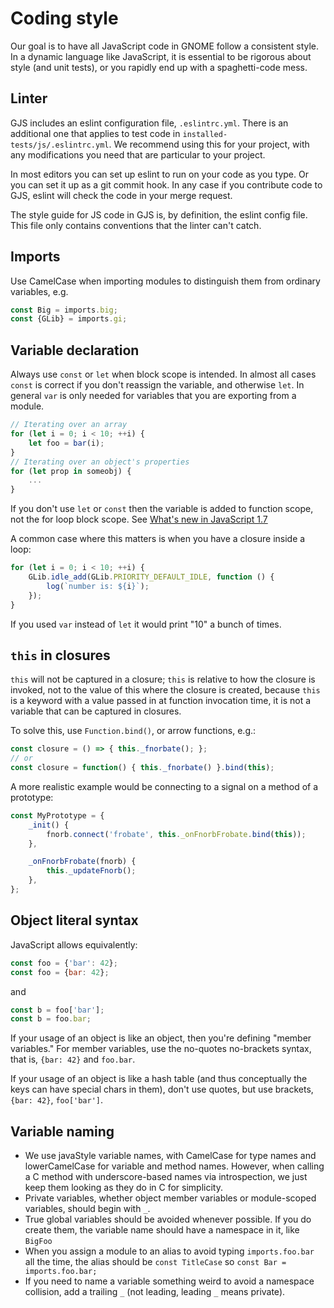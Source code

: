 # Coding style

Our goal is to have all JavaScript code in GNOME follow a consistent style. In a dynamic language like
JavaScript, it is essential to be rigorous about style (and unit tests), or you rapidly end up
with a spaghetti-code mess.

## Linter

GJS includes an eslint configuration file, `.eslintrc.yml`.
There is an additional one that applies to test code in
`installed-tests/js/.eslintrc.yml`.
We recommend using this for your project, with any modifications you
need that are particular to your project.

In most editors you can set up eslint to run on your code as you type.
Or you can set it up as a git commit hook.
In any case if you contribute code to GJS, eslint will check the code in
your merge request.

The style guide for JS code in GJS is, by definition, the eslint config
file.
This file only contains conventions that the linter can't catch.

## Imports

Use CamelCase when importing modules to distinguish them from ordinary variables, e.g.

```js
const Big = imports.big;
const {GLib} = imports.gi;
```

## Variable declaration

Always use `const` or `let` when block scope is intended.
In almost all cases `const` is correct if you don't reassign the
variable, and otherwise `let`.
In general `var` is only needed for variables that you are exporting
from a module.

```js
// Iterating over an array
for (let i = 0; i < 10; ++i) {
    let foo = bar(i);
}
// Iterating over an object's properties
for (let prop in someobj) {
    ...
}
```

If you don't use `let` or `const` then the variable is added to function
scope, not the for loop block scope.
See [What's new in JavaScript 1.7][1]

A common case where this matters is when you have a closure inside a loop:
```js
for (let i = 0; i < 10; ++i) {
    GLib.idle_add(GLib.PRIORITY_DEFAULT_IDLE, function () {
        log(`number is: ${i}`);
    });
}
```

If you used `var` instead of `let` it would print "10" a bunch of times.

## `this` in closures

`this` will not be captured in a closure; `this` is relative to how the closure is invoked, not to
the value of this where the closure is created, because `this` is a keyword with a value passed
in at function invocation time, it is not a variable that can be captured in closures.

To solve this, use `Function.bind()`, or arrow functions, e.g.:

```js
const closure = () => { this._fnorbate(); };
// or
const closure = function() { this._fnorbate() }.bind(this);
```

A more realistic example would be connecting to a signal on a
method of a prototype:

```js
const MyPrototype = {
    _init() {
        fnorb.connect('frobate', this._onFnorbFrobate.bind(this));
    },

    _onFnorbFrobate(fnorb) {
        this._updateFnorb();
    },
};
```

## Object literal syntax

JavaScript allows equivalently:
```js
const foo = {'bar': 42};
const foo = {bar: 42};
```
and
```js
const b = foo['bar'];
const b = foo.bar;
```

If your usage of an object is like an object, then you're defining "member variables." For member variables, use the no-quotes no-brackets syntax, that is, `{bar: 42}` and `foo.bar`.

If your usage of an object is like a hash table (and thus conceptually the keys can have special chars in them), don't use quotes, but use brackets, `{bar: 42}`, `foo['bar']`.

## Variable naming

- We use javaStyle variable names, with CamelCase for type names and lowerCamelCase for variable and method names. However, when calling a C method with underscore-based names via introspection, we just keep them looking as they do in C for simplicity.
- Private variables, whether object member variables or module-scoped variables, should begin with `_`.
- True global variables should be avoided whenever possible. If you do create them, the variable name should have a namespace in it, like `BigFoo`
- When you assign a module to an alias to avoid typing `imports.foo.bar` all the time, the alias should be `const TitleCase` so `const Bar = imports.foo.bar;`
- If you need to name a variable something weird to avoid a namespace collision, add a trailing `_` (not leading, leading `_` means private).

[1]: http://developer.mozilla.org/en/docs/index.php?title=New_in_JavaScript_1.7&printable=yes#Block_scope_with_let
